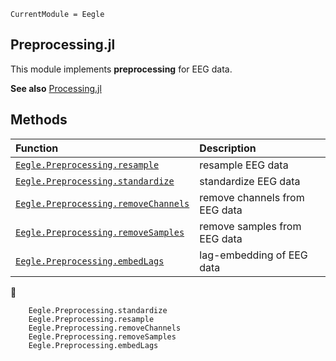 ```@meta
CurrentModule = Eegle
```

## Preprocessing.jl

This module implements **preprocessing** for EEG data.

**See also** [Processing.jl](@ref)

## Methods

|  Function      |           Description             |
|:-----------------------|:----------------------------------|
| [`Eegle.Preprocessing.resample`](@ref) | resample EEG data |
| [`Eegle.Preprocessing.standardize`](@ref) | standardize EEG data |
| [`Eegle.Preprocessing.removeChannels`](@ref) | remove channels from EEG data |
| [`Eegle.Preprocessing.removeSamples`](@ref) | remove samples from EEG data |
| [`Eegle.Preprocessing.embedLags`](@ref) | lag-embedding of EEG data |

📖
```@docs
    Eegle.Preprocessing.standardize
    Eegle.Preprocessing.resample
    Eegle.Preprocessing.removeChannels
    Eegle.Preprocessing.removeSamples
    Eegle.Preprocessing.embedLags
```